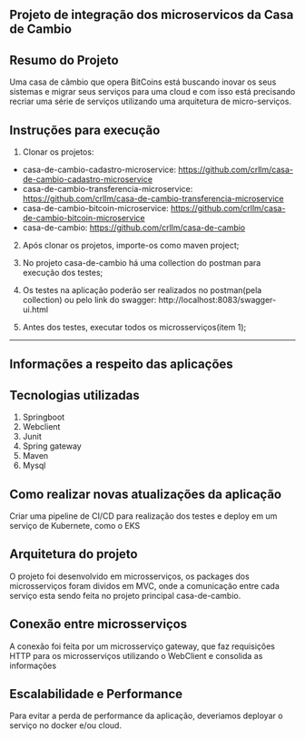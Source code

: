 ## Projeto de integração dos microservicos da Casa de Cambio

## Resumo do Projeto
Uma casa de câmbio que opera BitCoins está buscando inovar os seus sistemas e migrar seus serviços para uma cloud e com isso está precisando recriar uma série  de serviços utilizando uma arquitetura de micro-serviços.

## Instruções para execução

1. Clonar os projetos: 
  - casa-de-cambio-cadastro-microservice: https://github.com/crllm/casa-de-cambio-cadastro-microservice
  - casa-de-cambio-transferencia-microservice: https://github.com/crllm/casa-de-cambio-transferencia-microservice
  - casa-de-cambio-bitcoin-microservice: https://github.com/crllm/casa-de-cambio-bitcoin-microservice
  - casa-de-cambio: https://github.com/crllm/casa-de-cambio

2. Após clonar os projetos, importe-os como maven project;

3. No projeto casa-de-cambio há uma collection do postman para execução dos testes;

4. Os testes na aplicação poderão ser realizados no postman(pela collection) ou pelo link do swagger: http://localhost:8083/swagger-ui.html

5. Antes dos testes, executar todos os microsserviços(item 1);

----------------------------------------------------------------------------------------------------------------------------------
## Informações a respeito das aplicações

## Tecnologias utilizadas
1. Springboot
2. Webclient
3. Junit
4. Spring gateway
5. Maven
6. Mysql

## Como realizar novas atualizações da aplicação
Criar uma pipeline de CI/CD para realização dos testes e deploy em um serviço de Kubernete, como o EKS

## Arquitetura do projeto
O projeto foi desenvolvido em microsserviços, os packages dos microsserviços foram dividos em MVC, onde a comunicação entre cada serviço esta sendo feita no projeto principal casa-de-cambio.

## Conexão entre microsserviços
A conexão foi feita por um microsserviço gateway, que faz requisições HTTP para os microsserviços utilizando o WebClient e consolida as informações

## Escalabilidade e Performance
Para evitar a perda de performance da aplicação, deveriamos deployar o serviço no docker e/ou cloud.
